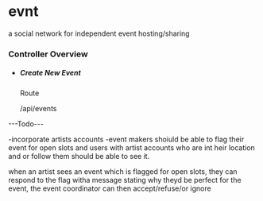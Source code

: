 # evnt
 a social network for independent event hosting/sharing

<h3>Controller Overview</h3>

<ul>
    <li>
    <h5>Create New Event</h5>
    <label>Route</label>
    <p>/api/events</p>
    </li>
</ul>




---Todo---

-incorporate artists accounts
-event makers shoiuld be able to flag their event for open slots and users with artist accounts who are int heir location and or follow them should be able to see it.

when an artist sees an event which is flagged for open slots, they can respond to the flag witha message stating why theyd be perfect for the event, the event coordinator can then accept/refuse/or ignore






